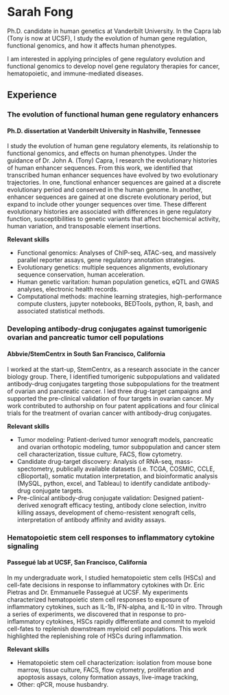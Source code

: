 # Sarah Fong

Ph.D. candidate in human genetics at Vanderbilt University. In the Capra lab (Tony is now at UCSF), I study the evolution of human gene regulation, functional genomics, and how it affects human phenotypes. 

I am interested in applying principles of gene regulatory evolution and functional genomics to develop novel gene regulatory therapies for cancer, hematopoietic, and immune-mediated diseases. 

## Experience

### The evolution of functional human gene regulatory enhancers  
#### Ph.D. dissertation at Vanderbilt University in Nashville, Tennessee 
I study the evolution of human gene regulatory elements, its relationship to functional genomics, and effects on human phenotypes. Under the guidance of Dr. John A. (Tony) Capra, I research the evolutionary histories of human enhancer sequences. From this work, we identified that transcribed human enhancer sequences have evolved by two evolutionary trajectories. In one, functional enhancer sequences are gained at a discrete evolutionary period and conserved in the human genome. In another, enhancer sequences are gained at one discrete evolutionary period, but expand to include other younger sequences over time. These different evolutionary histories are associated with differences in gene regulatory function, susceptibilities to genetic variants that affect biochemical activity, human variation, and transposable element insertions.

**Relevant skills** 
- Functional genomics: Analyses of ChIP-seq, ATAC-seq, and massively parallel reporter assays, gene regulatory annotation strategies.
- Evolutionary genetics: multiple sequences alignments, evolutionary sequence conservation, human acceleration.
- Human genetic varitation: human population genetics, eQTL and GWAS analyses, electronic health records.
- Computational methods: machine learning strategies, high-performance compute clusters, jupyter notebooks, BEDTools, python, R, bash, and associated statistical methods. 

### Developing antibody-drug conjugates against tumorigenic ovarian and pancreatic tumor cell populations  
#### Abbvie/StemCentrx in South San Francisco, California
I worked at the start-up, StemCentrx, as a research associate in the cancer biology group. There, I identified tumorigenic subpopulations and validated antibody-drug conjugates targeting those subpopulations for the treatment of ovarian and pancreatic cancer. I led three drug-target campaigns and supported the pre-clinical validation of four targets in ovarian cancer. My work contributed to authorship on four patent applications and four clinical trials for the treatment of ovarian cancer with antibody-drug conjugates. 

**Relevant skills** 
- Tumor modeling: Patient-derived tumor xenograft models, pancreatic and ovarian orthotopic modeling, tumor subpopulation and cancer stem cell characterization, tissue culture, FACS, flow cytometry. 
- Candidate drug-target discovery: Analysis of RNA-seq, mass-spectometry, publically available datasets (i.e. TCGA, COSMIC, CCLE, cBioportal), somatic mutation interpretation, and bioinformatic analysis (MySQL, python, excel, and Tableau) to identify candidate antibody-drug conjugate targets.
- Pre-clinical antibody-drug conjugate validation: Designed patient-derived xenograft efficacy testing, antibody clone selection, invitro killing assays, development of chemo-resistent xenograft cells, interpretation of antibody affinity and avidity assays.  

### Hematopoietic stem cell responses to inflammatory cytokine signaling
#### Passegué lab at UCSF, San Francisco, California
In my undergraduate work, I studied hematopoietic stem cells (HSCs) and cell-fate decisions in response to inflammatory cytokines with Dr. Eric Pietras and Dr. Emmanuelle Passegué at UCSF. My experiments characterized hematopoietic stem cell responses to exposure of inflammatory cytokines, such as IL-1b, IFN-alpha, and IL-10 in vitro. Through a series of experiments, we discovered that in response to pro-inflammatory cytokines, HSCs rapidly differentiate and commit to myeloid cell-fates to replenish downstream myeloid cell populations. This work highlighted the replenishing role of HSCs during inflammation. 

**Relevant skills** 
- Hematopoietic stem cell characterization: isolation from mouse bone marrow, tissue culture, FACS, flow cytometry, proliferation and apoptosis assays, colony formation assays, live-image tracking, 
- Other: qPCR, mouse husbandry. 
